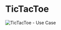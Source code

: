# TicTacToe

![TicTacToe - Use Case](https://github.com/ThisMonkeysGoneToHeaven/Low-Level-Design/assets/32913413/5874f3f2-b9e1-4101-80d9-450a0a501636)
